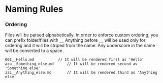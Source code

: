 # Naming Rules


### Ordering 
Files will be parsed alphabetically. In order to enforce custom ordering, you can prefix folder/files with `__`
Anything before `__` will be used only for ordering and it will be striped from the name.
Any underscore in the name will be converted to a space.

```
001__Hello.md			// It will be rendered first as 'Hello'
aza__Something_else.md		// It will be rendered second as 'Something else'
zzz__Anything_else.md		// It will be rendered third as 'Anything else'
```

